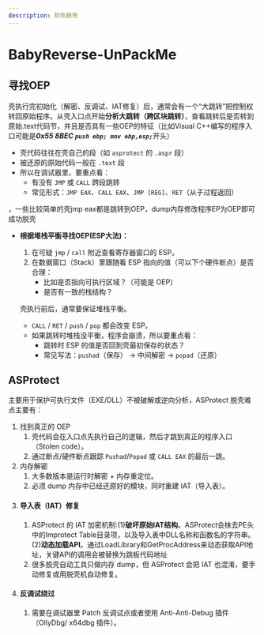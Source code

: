 ```yaml
---
description: 软件脱壳
---
```


# BabyReverse-UnPackMe

## 寻找OEP

壳执行完初始化（解密、反调试、IAT修复）后，通常会有一个“大跳转”把控制权转回原始程序。从壳入口点开始**分析大跳转（跨区块跳转）**，查看跳转后是否转到原始.text代码节，并且是否具有一些OEP的特征（比如Visual C++编写的程序入口可能&#x662F;_**0x55 8BEC `push ebp; mov ebp,esp;`**_&#x5F00;头）

* 壳代码往往在壳自己的段（如 `asprotect` 的 `.aspr` 段）
* 被还原的原始代码一般在 `.text` 段
* 所以在调试器里，要重点看：
  * 有没有 `JMP` 或 `CALL` 跨段跳转
  * 常见形式：`JMP EAX`、`CALL EAX`、`JMP [REG]`、`RET`（从子过程返回）

，一些比较简单的壳jmp eax都是跳转到OEP，dump内存修改程序EP为OEP即可成功脱壳

*   **根据堆栈平衡寻找OEP(ESP大法)：**

    1. 在可疑 `jmp` / `call` 附近查看寄存器窗口的 ESP。
    2. 在数据窗口（Stack）里跟随看 ESP 指向的值（可以下个硬件断点）是否合理：
       * 比如是否指向可执行区域？（可能是 OEP）
       * 是否有一致的栈结构？

    壳执行前后，通常要保证堆栈平衡。

    * `CALL` / `RET` / `push` / `pop` 都会改变 ESP。
    * 如果跳转时堆栈没平衡，程序会崩溃，所以要重点看：
      * 跳转时 ESP 的值是否回到壳最初保存的状态？
      * 常见写法：`pushad`（保存） → 中间解密 → `popad`（还原）

## ASProtect

主要用于保护可执行文件（EXE/DLL）不被破解或逆向分析，ASProtect 脱壳难点主要有：

1. 找到真正的 OEP
   1. 壳代码会在入口点先执行自己的逻辑，然后才跳到真正的程序入口（Stolen code）。
   2. 通过断点/硬件断点跟踪 `Pushad`/`Popad` 或 `CALL EAX` 的最后一跳。
2. 内存解密
   1. 大多数版本是运行时解密 + 内存重定位。
   2. 必须 dump 内存中已经还原好的模块，同时重建 IAT（导入表）。
3. #### 导入表（IAT）修复
   1. ASProtect 的 IAT 加密机制:(1)**破坏原始IAT结构**。ASProtect会抹去PE头中的Improtect Table目录项，以及导入表中DLL名称和函数名的字符串。(2)**动态加载API**。通过LoadLibrary和GetProcAddress来动态获取API地址，关键API的调用会被替换为跳板代码地址
   2. 很多脱壳自动工具只做内存 dump，但 ASProtect 会把 IAT 也混淆，要手动修复或用脱壳机自动修复。
4. #### 反调试绕过
   1. 需要在调试器里 Patch 反调试点或者使用 Anti-Anti-Debug 插件（OllyDbg/ x64dbg 插件）。


